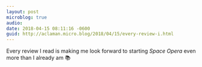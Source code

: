 ```yaml
---
layout: post
microblog: true
audio: 
date: 2018-04-15 08:11:16 -0600
guid: http://aclaman.micro.blog/2018/04/15/every-review-i.html
---
```

Every review I read is making me look forward to starting *Space Opera* even more than I already am 📚
